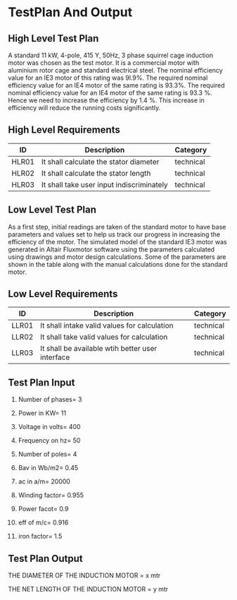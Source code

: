 # TestPlan And Output

## High Level Test Plan
A standard 11 kW, 4-pole, 415 Y, 50Hz, 3 phase squirrel cage induction motor was chosen as the test motor. It is a commercial motor with aluminium rotor cage and standard electrical steel. The nominal efficiency value for an IE3 motor of this rating was 9l.9%. The required nominal efficiency value for an IE4 motor of the same rating is 93.3%. The required nominal efficiency value for an IE4 motor of the same rating is 93.3 %. Hence we need to increase the efficiency by 1.4 %. This increase in efficiency will reduce the running costs significantly. 



## High Level Requirements
| ID | Description | Category | 
| ----- | ----- | ------- | 
|HLR01|It shall calculate the stator diameter|technical|  
|HLR02|It shall calculate the stator length|technical|
|HLR03|It shall take user input indiscriminately|technical|
  


## Low Level Test Plan
As a first step, initial readings are taken of the standard motor to have base parameters and values set to help us track our progress in increasing the efficiency of the motor. The simulated model of the standard IE3 motor was generated in Altair Fluxmotor software using the parameters calculated using drawings and motor design calculations. Some of the parameters are shown in the table along with the manual calculations done for the standard motor. 




## Low Level Requirements
| ID | Description | Category | 
| ----- | ----- | ------- |
|LLR01|It shall intake valid values for calculation|technical|  
|LLR02|It shall take valid values for calculation|technical|
|LLR03|It shall be available wtih better user interface|technical|


## Test Plan Input

1) Number of phases=
3

2) Power in KW=
11

3) Voltage in volts=
400

4) Frequency on hz=
50

5) Number of poles=
4

6) Bav in Wb/m2=
0.45

7) ac in a/m=
20000

8) Winding factor=
0.955

9) Power facot=
0.9

10) eff of m/c=
0.916

11) iron factor=
1.5


## Test Plan Output

 THE DIAMETER OF THE INDUCTION MOTOR = x mtr 

 THE NET LENGTH OF THE INDUCTION MOTOR = y mtr
